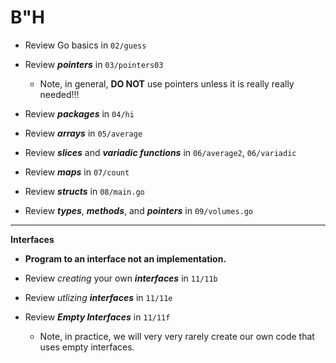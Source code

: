 # B"H


- Review Go basics in `02/guess`

- Review ***pointers*** in `03/pointers03`
    - Note, in general, **DO NOT** use pointers unless it is really really needed!!!

- Review ***packages*** in `04/hi`

- Review ***arrays*** in `05/average`

- Review ***slices*** and ***variadic functions*** in `06/average2`, `06/variadic`

- Review ***maps*** in `07/count`

- Review ***structs*** in `08/main.go`

- Review ***types***, ***methods***, and ***pointers*** in `09/volumes.go`

---

**Interfaces**
- **Program to an interface not an implementation.**

- Review *creating* your own ***interfaces*** in `11/11b` 

- Review *utlizing* ***interfaces*** in `11/11e`    

- Review ***Empty Interfaces*** in `11/11f`
    - Note, in practice, we will very very rarely create our own code that uses empty interfaces. 